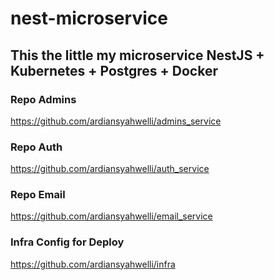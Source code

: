 # nest-microservice

## This the little my microservice NestJS + Kubernetes + Postgres + Docker

### Repo Admins
https://github.com/ardiansyahwelli/admins_service

### Repo Auth
https://github.com/ardiansyahwelli/auth_service

### Repo Email
https://github.com/ardiansyahwelli/email_service

### Infra Config for Deploy
https://github.com/ardiansyahwelli/infra
